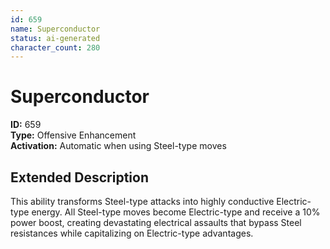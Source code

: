 ```yaml
---
id: 659
name: Superconductor
status: ai-generated
character_count: 280
---
```


# Superconductor

**ID:** 659  
**Type:** Offensive Enhancement  
**Activation:** Automatic when using Steel-type moves

## Extended Description

This ability transforms Steel-type attacks into highly conductive Electric-type energy. All Steel-type moves become Electric-type and receive a 10% power boost, creating devastating electrical assaults that bypass Steel resistances while capitalizing on Electric-type advantages.
